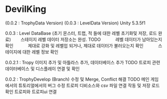 # DevilKing
(0.0.2 : TrophyData Version)
(0.0.3 : LevelData Version)
Unity 5.3.5f1

0.0.3 : Level DataBase (초기 몬스터, 트랩, 적 들에 대한 레벨 초기화및 저장, 로드 완료)
        스테이지 레벨 데이터 저장소는 완성.
        TODO
            레벨 데이터가 남아있는지 확인
            제대로 강화 및 레벨업 되거나, 제대로 데이터가 불러오는지 확인
            스테이지에 대한 레벨 정보 확인

0.0.2.1 : Tropy 이미지 추가 및 아틀라스 추가,
          데이터베이스 추가
          TODO
              트로피 관련 데이터베이스 및 디스플레이 연결 및 확인

0.0.2 : TrophyDevelop (Branch) 수정 및 Merge, Conflict 해결
        TODO
            메인 게임에서의 튜토리얼에서의 버그 수정
            트로피 디비소스와 csv 파일 연결 작동 및 저장 로드 확인
            트로피와 트로피ui 연결
